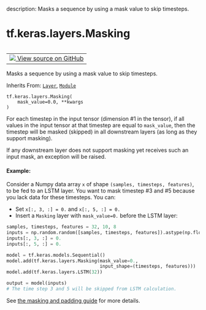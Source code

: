description: Masks a sequence by using a mask value to skip timesteps.

<div itemscope itemtype="http://developers.google.com/ReferenceObject">
<meta itemprop="name" content="tf.keras.layers.Masking" />
<meta itemprop="path" content="Stable" />
<meta itemprop="property" content="__init__"/>
</div>

# tf.keras.layers.Masking

<!-- Insert buttons and diff -->

<table class="tfo-notebook-buttons tfo-api nocontent" align="left">
<td>
  <a target="_blank" href="https://github.com/keras-team/keras/tree/v2.15.0/keras/layers/core/masking.py#L26-L91">
    <img src="https://www.tensorflow.org/images/GitHub-Mark-32px.png" />
    View source on GitHub
  </a>
</td>
</table>



Masks a sequence by using a mask value to skip timesteps.

Inherits From: [`Layer`](../../../tf/keras/layers/Layer.md), [`Module`](../../../tf/Module.md)

<pre class="devsite-click-to-copy prettyprint lang-py tfo-signature-link">
<code>tf.keras.layers.Masking(
    mask_value=0.0, **kwargs
)
</code></pre>



<!-- Placeholder for "Used in" -->

For each timestep in the input tensor (dimension #1 in the tensor),
if all values in the input tensor at that timestep
are equal to `mask_value`, then the timestep will be masked (skipped)
in all downstream layers (as long as they support masking).

If any downstream layer does not support masking yet receives such
an input mask, an exception will be raised.

#### Example:



Consider a Numpy data array `x` of shape `(samples, timesteps, features)`,
to be fed to an LSTM layer. You want to mask timestep #3 and #5 because you
lack data for these timesteps. You can:

- Set `x[:, 3, :] = 0.` and `x[:, 5, :] = 0.`
- Insert a `Masking` layer with `mask_value=0.` before the LSTM layer:

```python
samples, timesteps, features = 32, 10, 8
inputs = np.random.random([samples, timesteps, features]).astype(np.float32)
inputs[:, 3, :] = 0.
inputs[:, 5, :] = 0.

model = tf.keras.models.Sequential()
model.add(tf.keras.layers.Masking(mask_value=0.,
                                  input_shape=(timesteps, features)))
model.add(tf.keras.layers.LSTM(32))

output = model(inputs)
# The time step 3 and 5 will be skipped from LSTM calculation.
```

See [the masking and padding guide](
  https://www.tensorflow.org/guide/keras/masking_and_padding)
for more details.

